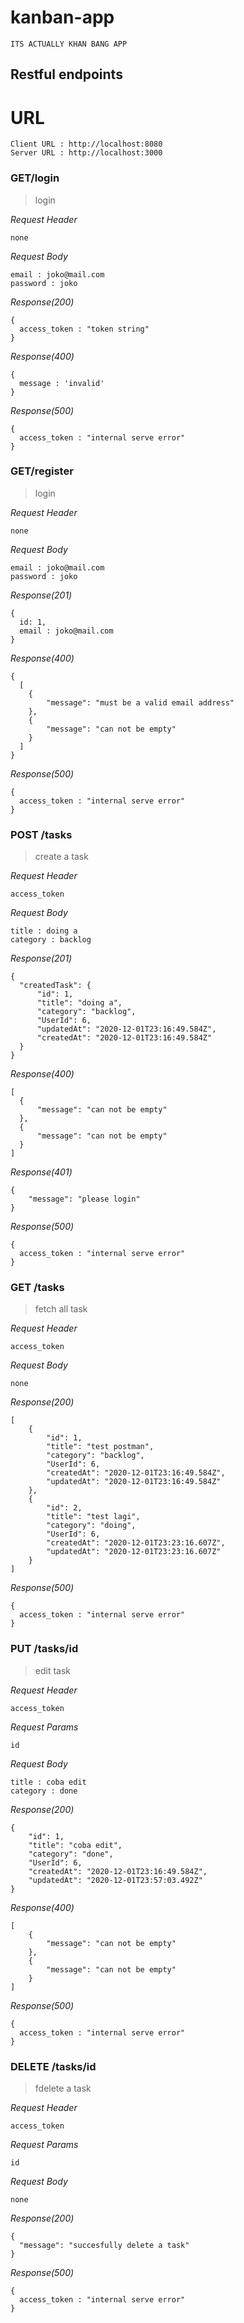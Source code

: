 # kanban-app

```
ITS ACTUALLY KHAN BANG APP
```

## Restful endpoints
#
# URL
```
Client URL : http://localhost:8080
Server URL : http://localhost:3000
```

### GET/login
>login

_Request Header_
```
none
```
_Request Body_
```
email : joko@mail.com
password : joko
```
_Response(200)_
```
{
  access_token : "token string"
}
```
_Response(400)_
```
{
  message : 'invalid'
}
```
_Response(500)_
```
{
  access_token : "internal serve error"
}
```
### GET/register
>login

_Request Header_
```
none
```
_Request Body_
```
email : joko@mail.com
password : joko
```
_Response(201)_
```
{
  id: 1,
  email : joko@mail.com
}
```
_Response(400)_
```
{
  [
    {
        "message": "must be a valid email address"
    },
    {
        "message": "can not be empty"
    }
  ]
}
```
_Response(500)_
```
{
  access_token : "internal serve error"
}
```

### POST /tasks
>create a task

_Request Header_
```
access_token
```
_Request Body_
```
title : doing a
category : backlog
```
_Response(201)_
```
{
  "createdTask": {
      "id": 1,
      "title": "doing a",
      "category": "backlog",
      "UserId": 6,
      "updatedAt": "2020-12-01T23:16:49.584Z",
      "createdAt": "2020-12-01T23:16:49.584Z"
  }
}
```
_Response(400)_
```
[
  {
      "message": "can not be empty"
  },
  {
      "message": "can not be empty"
  }
]
```
_Response(401)_
```
{
    "message": "please login"
}
```
_Response(500)_
```
{
  access_token : "internal serve error"
}
```

### GET /tasks
>fetch all task

_Request Header_
```
access_token
```
_Request Body_
```
none
```
_Response(200)_
```
[
    {
        "id": 1,
        "title": "test postman",
        "category": "backlog",
        "UserId": 6,
        "createdAt": "2020-12-01T23:16:49.584Z",
        "updatedAt": "2020-12-01T23:16:49.584Z"
    },
    {
        "id": 2,
        "title": "test lagi",
        "category": "doing",
        "UserId": 6,
        "createdAt": "2020-12-01T23:23:16.607Z",
        "updatedAt": "2020-12-01T23:23:16.607Z"
    }
]
```
_Response(500)_
```
{
  access_token : "internal serve error"
}
```

### PUT /tasks/id
>edit task

_Request Header_
```
access_token
```
_Request Params_
```
id
```
_Request Body_
```
title : coba edit
category : done
```
_Response(200)_
```
{
    "id": 1,
    "title": "coba edit",
    "category": "done",
    "UserId": 6,
    "createdAt": "2020-12-01T23:16:49.584Z",
    "updatedAt": "2020-12-01T23:57:03.492Z"
}
```
_Response(400)_
```
[
    {
        "message": "can not be empty"
    },
    {
        "message": "can not be empty"
    }
]
```
_Response(500)_
```
{
  access_token : "internal serve error"
}
```

### DELETE /tasks/id
>fdelete a task

_Request Header_
```
access_token
```
_Request Params_
```
id
```
_Request Body_
```
none
```
_Response(200)_
```
{
  "message": "succesfully delete a task"
}
```
_Response(500)_
```
{
  access_token : "internal serve error"
}
```